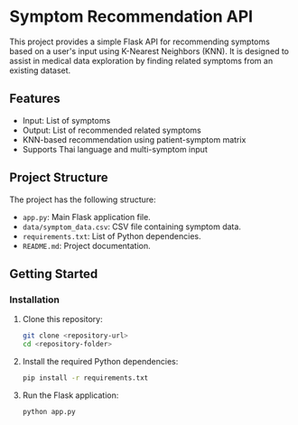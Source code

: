 # Symptom Recommendation API

This project provides a simple Flask API for recommending symptoms based on a user's input using K-Nearest Neighbors (KNN). It is designed to assist in medical data exploration by finding related symptoms from an existing dataset.

## Features

-   Input: List of symptoms
-   Output: List of recommended related symptoms
-   KNN-based recommendation using patient-symptom matrix
-   Supports Thai language and multi-symptom input

## Project Structure

The project has the following structure:

-   `app.py`: Main Flask application file.
-   `data/symptom_data.csv`: CSV file containing symptom data.
-   `requirements.txt`: List of Python dependencies.
-   `README.md`: Project documentation.

## Getting Started

### Installation

1.  Clone this repository:

    ```bash
    git clone <repository-url>
    cd <repository-folder>
    ```

2.  Install the required Python dependencies:

    ```bash
    pip install -r requirements.txt
    ```

3.  Run the Flask application:

    ```bash
    python app.py
    ```
